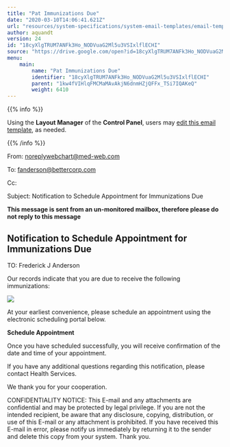 ```yaml
---
title: "Pat Immunizations Due"
date: "2020-03-10T14:06:41.621Z"
url: "resources/system-specifications/system-email-templates/email-templates-from-chart/pat-immunizations-due.html"
author: aquandt
version: 24
id: "18cyXlgTRUM7ANFk3Ho_NODVuaG2Ml5u3VSIxlflECHI"
source: "https://drive.google.com/open?id=18cyXlgTRUM7ANFk3Ho_NODVuaG2Ml5u3VSIxlflECHI"
menu:
    main:
        name: "Pat Immunizations Due"
        identifier: "18cyXlgTRUM7ANFk3Ho_NODVuaG2Ml5u3VSIxlflECHI"
        parent: "1kw4fVIHlqFMCMaMAvAkjN6dnmHZjQFFx_TSi7IQAKeQ"
        weight: 6410
---
```









{{% info %}}

Using the **Layout Manager** of the **Control Panel**, users may [edit this email template](https://system/?f=admin&subfunc=layout_manager&search_for=email&layout_search=Go&lv_layout_manager_limit=0&opp=edit&doc_type=EIMMUN&old_module=Email&old_name=Pat+Immunizations+Due&active=0), as needed.

{{% /info %}}


From: noreplywebchart@med-web.com

To: fanderson@bettercorp.com

Cc:

Subject: Notification to Schedule Appointment for Immunizations Due



****This message is sent from an un-monitored mailbox, therefore please do not reply to this message****

## Notification to Schedule Appointment for Immunizations Due



TO: Frederick J Anderson



Our records indicate that you are due to receive the following immunizations:



![](pat-immunizations-due.images/image1.png)



At your earliest convenience, please schedule an appointment using the electronic scheduling portal below.



**Schedule Appointment**



Once you have scheduled successfully, you will receive confirmation of the date and time of your appointment.

If you have any additional questions regarding this notification, please contact Health Services.

We thank you for your cooperation.





CONFIDENTIALITY NOTICE: This E-mail and any attachments are confidential and may be protected by legal privilege. If you are not the intended recipient, be aware that any disclosure, copying, distribution, or use of this E-mail or any attachment is prohibited. If you have received this E-mail in error, please notify us immediately by returning it to the sender and delete this copy from your system. Thank you.



